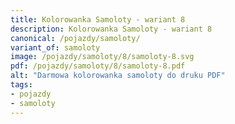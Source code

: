 ```yaml
---
title: Kolorowanka Samoloty - wariant 8
description: Kolorowanka Samoloty - wariant 8
canonical: /pojazdy/samoloty/
variant_of: samoloty
image: /pojazdy/samoloty/8/samoloty-8.svg
pdf: /pojazdy/samoloty/8/samoloty-8.pdf
alt: "Darmowa kolorowanka samoloty do druku PDF"
tags:
- pojazdy
- samoloty
---
```


